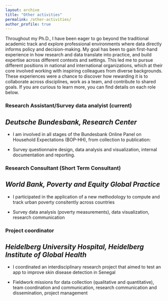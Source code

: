 ```yaml
---
layout: archive
title: "Other activities"
permalink: /other-activities/
author_profile: true
---
```


Throughout my Ph.D., I have been eager to go beyond the traditional academic track and explore professional environments where data directly informs policy and decision-making. My goal has been to gain first-hand experience in how research and data translate into practice, and build expertise across different contexts and settings. This led me to pursue different positions in national and international organizations, which at their core involved working with inspiring colleagues from diverse backgrounds. These experiences were a chance to discover how rewarding it is to collaborate across disciplines, work as a team, and contribute to shared goals. If you are curious to learn more, you can find details on each role below.

### Research Assistant/Survey data analyist (current)
## _Deutsche Bundesbank, Research Center_
- I am involved in all stages of the Bundesbank Online Panel on Household Expectations (BOP-HH), from collection to publication:
 * Survey questionnaire design, data analysis and visualization, internal documentation and reporting.

 ### Research Consultant (Short Term Consultant)
 ## _World Bank, Poverty and Equity Global Practice_ 
 - I participated in the application of a new methodology to compute and track urban poverty consitently across countries 
 * Survey data analysis (poverty measurements), data visualization, research communication

### Project coordinator 
## _Heidelberg University Hospital, Heidelberg Institute of Global Health_
- I coordinated an interdisciplinary research project that aimed to test an app to improve skin disease detection in Senegal
* Fieldwork missions for data collection (qualitative and quantitative), team coordination and communication, research communication and dissemination, project management







